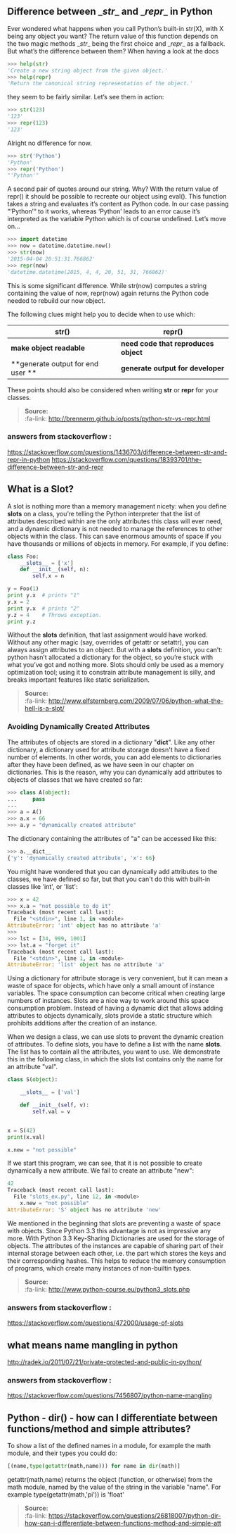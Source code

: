## Difference between \__str__  and   \__repr__ in Python

Ever wondered what happens when you call Python’s built-in str(X), with X being any object you want? The return value of this function depends on the two magic methods \__str__ being the first choice and \__repr__ as a fallback. But what’s the difference between them? When having a look at the docs

```python	
>>> help(str)
'Create a new string object from the given object.'
>>> help(repr)
'Return the canonical string representation of the object.'
```
they seem to be fairly similar. Let’s see them in action:
```python	
>>> str(123)
'123'
>>> repr(123)
'123'
```
Alright no difference for now.
```python	
>>> str('Python')
'Python'
>>> repr('Python')
"'Python'"
```
A second pair of quotes around our string. Why?
With the return value of repr() it should be possible to recreate our object using eval(). This function takes a string and evaluates it’s content as Python code. In our case passing “‘Python’“ to it works, whereas ‘Python’ leads to an error cause it’s interpreted as the variable Python which is of course undefined. Let’s move on…
```python	
>>> import datetime
>>> now = datetime.datetime.now() 
>>> str(now)
'2015-04-04 20:51:31.766862'
>>> repr(now)
'datetime.datetime(2015, 4, 4, 20, 51, 31, 766862)'
```

This is some significant difference. While str(now) computes a string containing the value of now, repr(now) again returns the Python code needed to rebuild our now object.

The following clues might help you to decide when to use which:


 str()  | repr() | 
------|------|
**make object readable** | **need code that reproduces object**|
**generate output for end user **| **generate output for developer**| 

These points should also be considered when writing __str__ or __repr__ for your classes.


> **Source:**   
> :fa-link: http://brennerm.github.io/posts/python-str-vs-repr.html

### answers from stackoverflow :
https://stackoverflow.com/questions/1436703/difference-between-str-and-repr-in-python
https://stackoverflow.com/questions/18393701/the-difference-between-str-and-repr


## What  is a Slot?
A slot is nothing more than a memory management nicety: when you define __slots__ on a class, you’re telling the Python interpreter that the list of attributes described within are the only attributes this class will ever need, and a dynamic dictionary is not needed to manage the references to other objects within the class. This can save enormous amounts of space if you have thousands or millions of objects in memory.
For example, if you define:
```python	
class Foo:
    __slots__ = ['x']
    def __init__(self, n):
        self.x = n

y = Foo(1)
print y.x  # prints "1"
y.x = 2
print y.x  # prints "2"
y.z = 4    # Throws exception.
print y.z
```
Without the __slots__ definition, that last assignment would have worked.  Without any other magic (say, overrides of getattr or setattr), you can always assign attributes to an object.  But with a __slots__ definition, you can’t: python hasn’t allocated a dictionary for the object, so you’re stuck with what you’ve got and nothing more.
Slots should only be used as a memory optimization tool; using it to constrain attribute management is silly, and breaks important features like static serialization.

> **Source:**   
> :fa-link: http://www.elfsternberg.com/2009/07/06/python-what-the-hell-is-a-slot/

### Avoiding Dynamically Created Attributes
The attributes of objects are stored in a dictionary "__dict__". Like any other dictionary, a dictionary used for attribute storage doesn't have a fixed number of elements. In other words, you can add elements to dictionaries after they have been defined, as we have seen in our chapter on dictionaries. This is the reason, why you can dynamically add attributes to objects of classes that we have created so far: 
```python	
>>> class A(object):
...     pass
... 
>>> a = A()
>>> a.x = 66
>>> a.y = "dynamically created attribute"
```
The dictionary containing the attributes of "a" can be accessed like this:
```python	
>>> a.__dict__
{'y': 'dynamically created attribute', 'x': 66}
```
You might have wondered that you can dynamically add attributes to the classes, we have defined so far, but that you can't do this with built-in classes like 'int', or 'list':
```python	
>>> x = 42
>>> x.a = "not possible to do it"
Traceback (most recent call last):
  File "<stdin>", line 1, in <module>
AttributeError: 'int' object has no attribute 'a'
>>> 
>>> lst = [34, 999, 1001]
>>> lst.a = "forget it"
Traceback (most recent call last):
  File "<stdin>", line 1, in <module>
AttributeError: 'list' object has no attribute 'a'
```

Using a dictionary for attribute storage is very convenient, but it can mean a waste of space for objects, which have only a small amount of instance variables. The space consumption can become critical when creating large numbers of instances. Slots are a nice way to work around this space consumption problem. Instead of having a dynamic dict that allows adding attributes to objects dynamically, slots provide a static structure which prohibits additions after the creation of an instance. 

When we design a class, we can use slots to prevent the dynamic creation of attributes. To define slots, you have to define a list with the name __slots__. The list has to contain all the attributes, you want to use. We demonstrate this in the following class, in which the slots list contains only the name for an attribute "val". 

```python	
class S(object):

    __slots__ = ['val']

    def __init__(self, v):
        self.val = v


x = S(42)
print(x.val)

x.new = "not possible"
```

If we start this program, we can see, that it is not possible to create dynamically a new attribute. We fail to create an attribute "new":
```python	
42
Traceback (most recent call last):
  File "slots_ex.py", line 12, in <module>
    x.new = "not possible"
AttributeError: 'S' object has no attribute 'new'
```

We mentioned in the beginning that slots are preventing a waste of space with objects. Since Python 3.3 this advantage is not as impressive any more. With Python 3.3 Key-Sharing Dictionaries are used for the storage of objects. The attributes of the instances are capable of sharing part of their internal storage between each other, i.e. the part which stores the keys and their corresponding hashes. This helps to reduce the memory consumption of programs, which create many instances of non-builtin types.

> **Source:**   
> :fa-link: http://www.python-course.eu/python3_slots.php

### answers from stackoverflow :
https://stackoverflow.com/questions/472000/usage-of-slots

## what means name mangling in python
http://radek.io/2011/07/21/private-protected-and-public-in-python/
### answers from stackoverflow :
https://stackoverflow.com/questions/7456807/python-name-mangling


## Python - dir() - how can I differentiate between functions/method and simple attributes?

To show a list of the defined names in a module, for example the math module, and their types you could do:
```python	
[(name,type(getattr(math,name))) for name in dir(math)]
```
getattr(math,name) returns the object (function, or otherwise) from the math module, named by the value of the string in the variable "name". For example type(getattr(math,'pi')) is 'float'

> **Source:**   
> :fa-link: https://stackoverflow.com/questions/26818007/python-dir-how-can-i-differentiate-between-functions-method-and-simple-att